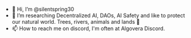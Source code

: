 - 👋 Hi, I’m @silentspring30
- 👀 I’m researching Decentralized AI, DAOs, AI Safety and like to protect our natural world. Trees, rivers, animals and lands 🌱 
- 📫 How to reach me on discord, I'm often at Algovera Discord.

<!---
silentspring30/silentspring30 is a ✨ special ✨ repository because its `README.md` (this file) appears on your GitHub profile.
You can click the Preview link to take a look at your changes.
--->
